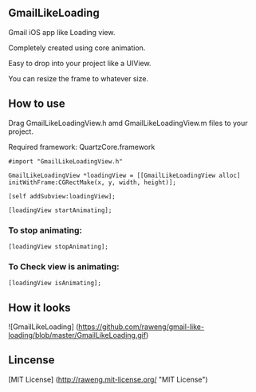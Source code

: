 ## GmailLikeLoading ##

Gmail iOS app like Loading view. 

Completely created using core animation.

Easy to drop into your project like a UIView.

You can resize the frame to whatever size.


## How to use ##
	
Drag GmailLikeLoadingView.h amd GmailLikeLoadingView.m files to your project.

Required framework: QuartzCore.framework

	#import "GmailLikeLoadingView.h"

	GmailLikeLoadingView *loadingView = [[GmailLikeLoadingView alloc] initWithFrame:CGRectMake(x, y, width, height)];

	[self addSubview:loadingView];

	[loadingView startAnimating];

### To stop animating: ###

	[loadingView stopAnimating];

### To Check view is animating: ###

	[loadingView isAnimating];


## How it looks ##

![GmailLikeLoading] (https://github.com/raweng/gmail-like-loading/blob/master/GmailLikeLoading.gif)

## Lincense ##

[MIT License] (http://raweng.mit-license.org/ "MIT License")
